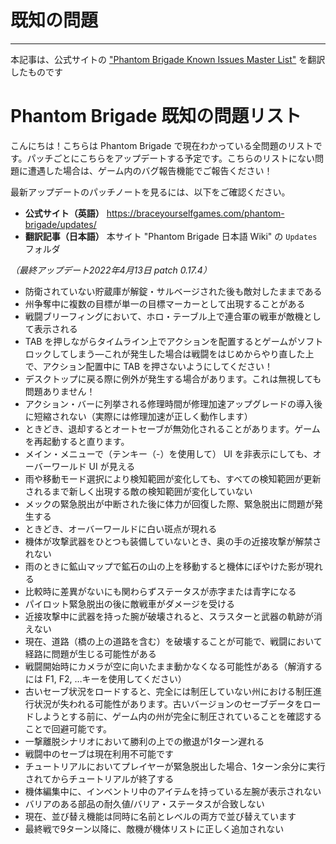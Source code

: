 # 既知の問題

---
本記事は、公式サイトの ["Phantom Brigade Known Issues Master List"](https://braceyourselfgames.com/phantom-brigade/known-issues/) を翻訳したものです

# Phantom Brigade 既知の問題リスト

こんにちは！こちらは Phantom Brigade で現在わかっている全問題のリストです。パッチごとにこちらをアップデートする予定です。こちらのリストにない問題に遭遇した場合は、ゲーム内のバグ報告機能でご報告ください！

最新アップデートのパッチノートを見るには、以下をご確認ください。
- **公式サイト（英語）**  https://braceyourselfgames.com/phantom-brigade/updates/
- **翻訳記事（日本語）**  本サイト "Phantom Brigade 日本語 Wiki" の `Updates` フォルダ

_（最終アップデート2022年4月13日 patch 0.17.4）_

- 防衛されていない貯蔵庫が解錠・サルベージされた後も敵対したままである
- 州争奪中に複数の目標が単一の目標マーカーとして出現することがある
- 戦闘ブリーフィングにおいて、ホロ・テーブル上で連合軍の戦車が敵機として表示される
- TAB を押しながらタイムライン上でアクションを配置するとゲームがソフトロックしてしまう―これが発生した場合は戦闘をはじめからやり直した上で、アクション配置中に TAB を押さないようにしてください！
- デスクトップに戻る際に例外が発生する場合があります。これは無視しても問題ありません！
- アクション・バーに列挙される修理時間が修理加速アップグレードの導入後に短縮されない（実際には修理加速が正しく動作します）
- ときどき、退却するとオートセーブが無効化されることがあります。ゲームを再起動すると直ります。
- メイン・メニューで（テンキー（-）を使用して） UI を非表示にしても、オーバーワールド UI が見える
- 雨や移動モード選択により検知範囲が変化しても、すべての検知範囲が更新されるまで新しく出現する敵の検知範囲が変化していない
- メックの緊急脱出が中断された後に体力が回復した際、緊急脱出に問題が発生する
- ときどき、オーバーワールドに白い斑点が現れる
- 機体が攻撃武器をひとつも装備していないとき、奥の手の近接攻撃が解禁されない
- 雨のときに鉱山マップで鉱石の山の上を移動すると機体にぼやけた影が現れる
- 比較時に差異がないにも関わらずステータスが赤字または青字になる
- パイロット緊急脱出の後に敵戦車がダメージを受ける
- 近接攻撃中に武器を持った腕が破壊されると、スラスターと武器の軌跡が消えない
- 現在、道路（橋の上の道路を含む）を破壊することが可能で、戦闘において経路に問題が生じる可能性がある
- 戦闘開始時にカメラが空に向いたまま動かなくなる可能性がある（解消するには F1, F2, …キーを使用してください）
- 古いセーブ状況をロードすると、完全には制圧していない州における制圧進行状況が失われる可能性があります。古いバージョンのセーブデータをロードしようとする前に、ゲーム内の州が完全に制圧されていることを確認することで回避可能です。
- 一撃離脱シナリオにおいて勝利の上での撤退が1ターン遅れる
- 戦闘中のセーブは現在利用不可能です
- チュートリアルにおいてプレイヤーが緊急脱出した場合、1ターン余分に実行されてからチュートリアルが終了する
- 機体編集中に、インベントリ中のアイテムを持っている左腕が表示されない
- バリアのある部品の耐久値/バリア・ステータスが合致しない
- 現在、並び替え機能は同時に名前とレベルの両方で並び替えています
- 最終戦で9ターン以降に、敵機が機体リストに正しく追加されない
